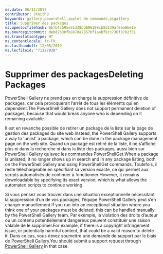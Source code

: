 ```yaml
---
ms.date: 06/12/2017
contributor: JKeithB
keywords: gallery,powershell,applet de commande,psgallery
title: Supprimer des packages
ms.openlocfilehash: 6bfb43b95e51d38bd606198cb8d2d9af0aa0be1e
ms.sourcegitcommit: debd2b38fb8070a7357bf1a4bf9cc736f3702f31
ms.translationtype: HT
ms.contentlocale: fr-FR
ms.lasthandoff: 12/05/2019
ms.locfileid: "71327930"
---
```

# <a name="deleting-packages"></a><span data-ttu-id="4882b-103">Supprimer des packages</span><span class="sxs-lookup"><span data-stu-id="4882b-103">Deleting Packages</span></span>

<span data-ttu-id="4882b-104">PowerShell Gallery ne prend pas en charge la suppression définitive de packages, car cela provoquerait l’arrêt de tous les éléments qui en dépendent.</span><span class="sxs-lookup"><span data-stu-id="4882b-104">The PowerShell Gallery does not support permanent deletion of packages, because that would break anyone who is depending on it remaining available.</span></span>

<span data-ttu-id="4882b-105">Il est en revanche possible de retirer un package de la liste sur la page de gestion des packages du site web.</span><span class="sxs-lookup"><span data-stu-id="4882b-105">Instead, the PowerShell Gallery supports a way to 'unlist' a package, which can be done in the package management page on the web site.</span></span>
<span data-ttu-id="4882b-106">Quand un package est retiré de la liste, il ne s’affiche plus ni dans la recherche ni dans la liste des packages, aussi bien sur PowerShell Gallery qu’avec les commandes PowerShellGet.</span><span class="sxs-lookup"><span data-stu-id="4882b-106">When a package is unlisted, it no longer shows up in search and in any package listing, both on the PowerShell Gallery and using PowerShellGet commands.</span></span>
<span data-ttu-id="4882b-107">Toutefois, il reste téléchargeable en spécifiant sa version exacte, ce qui permet aux scripts automatisés de continuer à fonctionner.</span><span class="sxs-lookup"><span data-stu-id="4882b-107">However, it remains downloadable by specifying its exact version, which is what allows the automated scripts to continue working.</span></span>

<span data-ttu-id="4882b-108">Si vous pensez vous trouver dans une situation exceptionnelle nécessitant la suppression d’un de vos packages, l’équipe PowerShell Gallery peut s’en charger manuellement.</span><span class="sxs-lookup"><span data-stu-id="4882b-108">If you run into an exceptional situation where you think one of your packages must be deleted, this can be handled manually by the PowerShell Gallery team.</span></span>
<span data-ttu-id="4882b-109">Par exemple, la violation des droits d’auteur ou un contenu potentiellement dangereux peuvent constituer une raison valable de le supprimer.</span><span class="sxs-lookup"><span data-stu-id="4882b-109">For example, if there is a copyright infringement issue, or potentially harmful content, that could be a valid reason to delete it.</span></span>
<span data-ttu-id="4882b-110">Dans ce cas, vous devez soumettre une demande de support par le biais de [PowerShell Gallery](https://www.PowerShellGallery.com).</span><span class="sxs-lookup"><span data-stu-id="4882b-110">You should submit a support request through [PowerShell Gallery](https://www.PowerShellGallery.com) in that case.</span></span>
